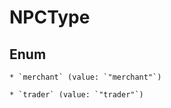 
# NPCType

## Enum


    * `merchant` (value: `"merchant"`)

    * `trader` (value: `"trader"`)



